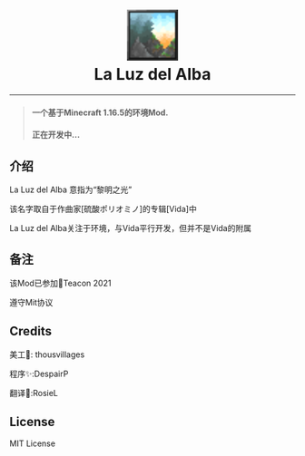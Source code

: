 
<h1 align="center">
<img alt="-🌅-" width="90" src="https://raw.githubusercontent.com/DespairP/LaLuzdelAlba/master/src/main/resources/META-INF/logo.png"/>
<br/>La Luz del Alba
</h1>

- - -
> #### 一个基于Minecraft 1.16.5的环境Mod.
> #### 正在开发中...

## **介绍**
La Luz del Alba 意指为“黎明之光”

该名字取自于作曲家[硫酸ポリオミノ]的专辑[Vida]中

La Luz del Alba关注于环境，与Vida平行开发，但并不是Vida的附属

## **备注**
该Mod已参加🍵Teacon 2021

遵守Mit协议

## **Credits**
美工🎨: thousvillages

程序✨:DespairP

翻译🎈:RosieL

## **License**
MIT License
